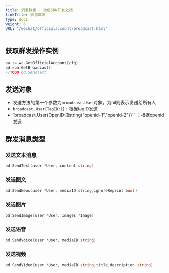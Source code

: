 ```yaml
---
title: 消息群发 - 微信SDK开发文档
linkTitle: 消息群发
type: docs
weight: 6
URL: "/wechat/officialaccount/broadcast.html"
---
```



## 获取群发操作实例

```go
oa := wc.GetOfficialAccount(cfg)
bd:=oa.GetBroadcast()
//TODO bd.SendText
```

## 发送对象
- 发送方法的第一个参数为`broadcast.User`对象，为nil则表示发送给所有人
- `broadcast.User{TagID:1}` : 根据tagID发送
- `broadcast.User{OpenID:[]string{"openid-1","openid-2"}}`` ：根据openid发送

## 群发消息类型

### 发送文本消息

```go
bd.SendText(user *User, content string)
```

### 发送图文
```go
bd.SendNews(user *User, mediaID string,ignoreReprint bool)
```

### 发送图片

```go
bd.SendImage(user *User, images *Image)
```

### 发送语音

```go
bd.SendVoice(user *User, mediaID string)
```

### 发送视频

```go
bd.SendVideo(user *User, mediaID string,title,description string)
```

